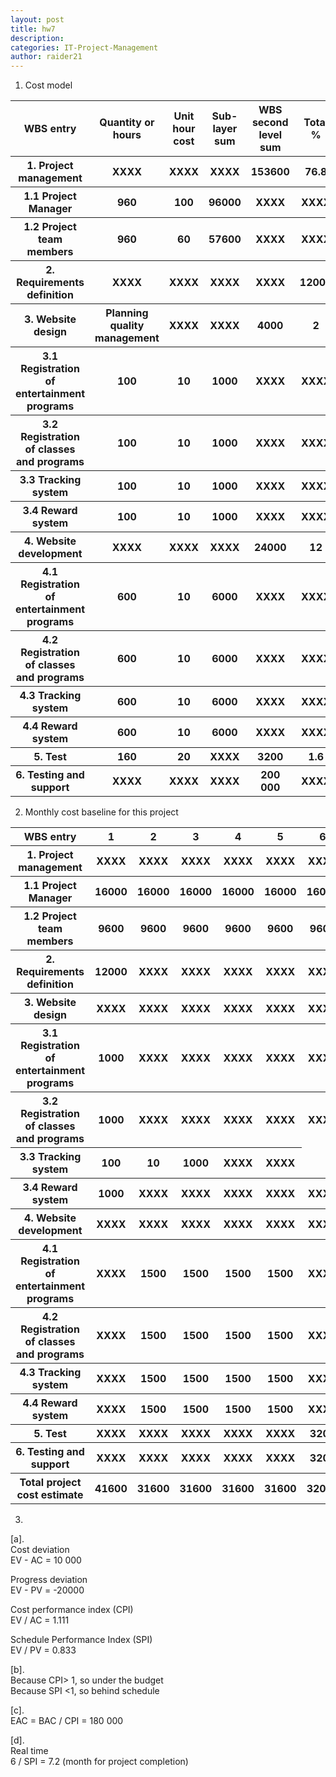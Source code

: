 ```yaml
---
layout: post
title: hw7
description: 
categories: IT-Project-Management
author: raider21
---
```


1. Cost model 
<table>
        <tr>
            <th><strong>WBS entry</strong></th>
            <th><strong>Quantity or hours</strong></th>
            <th><strong>Unit hour cost</strong></th>
            <th><strong>Sub-layer sum</strong></th>
            <th><strong>WBS second level sum</strong></th>  
            <th><strong>Total %</strong></th>
        </tr>
        <tr>
            <th><strong>1. Project management</strong></th>
            <th>XXXX</th>
            <th>XXXX</th>
            <th>XXXX</th>
            <th>153600</th>
            <th>76.8</th>
        </tr>
        <tr>
            <th>1.1 Project Manager</th>
            <th>960</th>
            <th>100</th>
            <th>96000</th>
            <th>XXXX</th>
            <th>XXXX</th>
        </tr>
        <tr>
            <th>1.2 Project team members</th>
            <th>960</th>
            <th>60</th>
            <th>57600</th>
            <th>XXXX</th>
            <th>XXXX</th>
        </tr>
        <tr>
            <th><strong>2. Requirements definition</strong></th>
            <th>XXXX</th>
            <th>XXXX</th>
            <th>XXXX</th>
            <th>XXXX</th>
            <th>12000</th>
            <th>6</th>
        </tr>
        <tr>
            <th><strong>3. Website design</strong></th>
            <th>Planning quality management</th>
            <th>XXXX</th>
            <th>XXXX</th>
            <th>4000</th>
            <th>2</th>
        </tr>
        <tr>
            <th>3.1 Registration of entertainment programs</th>
            <th>100</th>
            <th>10</th>
            <th>1000</th>
            <th>XXXX</th>
            <th>XXXX</th>
        </tr>
        <tr>
            <th>3.2 Registration of classes and programs</th>
            <th>100</th>
            <th>10</th>
            <th>1000</th>
            <th>XXXX</th>
            <th>XXXX</th>
        </tr>
        <tr>
            <th>3.3 Tracking system</th>
            <th>100</th>
            <th>10</th>
            <th>1000</th>
            <th>XXXX</th>
            <th>XXXX</th>
        </tr>
        <tr>
            <th>3.4 Reward system</th>
            <th>100</th>
            <th>10</th>
            <th>1000</th>
            <th>XXXX</th>
            <th>XXXX</th>
        </tr>
        <tr>
            <th><strong>4. Website development</strong></th>
            <th>XXXX</th>
            <th>XXXX</th>
            <th>XXXX</th>
            <th>24000</th>
            <th>12</th>
        </tr>
        <tr>
            <th>4.1 Registration of entertainment programs</th>
            <th>600</th>
            <th>10</th>
            <th>6000</th>
            <th>XXXX</th>
            <th>XXXX</th>
        </tr>
        <tr>
            <th>4.2 Registration of classes and programs</th>
            <th>600</th>
            <th>10</th>
            <th>6000</th>
            <th>XXXX</th>
            <th>XXXX</th>
        </tr>
        <tr>
            <th>4.3 Tracking system</th>
            <th>600</th>
            <th>10</th>
            <th>6000</th>
            <th>XXXX</th>
            <th>XXXX</th>
        </tr>
        <tr>
            <th>4.4 Reward system</th>
            <th>600</th>
            <th>10</th>
            <th>6000</th>
            <th>XXXX</th>
            <th>XXXX</th>
        </tr>
        <tr>
            <th><strong>5. Test</strong></th>
            <th>160</th>
            <th>20</th>
            <th>XXXX</th>
            <th>3200</th>
            <th>1.6</th>
        </tr>
        <tr>
            <th><strong>6. Testing and support</strong></th>
            <th>XXXX</th>
            <th>XXXX</th>
            <th>XXXX</th>
            <th>200 000</th>
            <th>XXXX</th>
        </tr>
</table>
  
2. Monthly cost baseline for this project  
<table>
        <tr>
            <th><strong>WBS entry</strong></th>
            <th><strong>1</strong></th>
            <th><strong>2</strong></th>
            <th><strong>3</strong></th>
            <th><strong>4</strong></th>  
            <th><strong>5</strong></th>
            <th><strong>6</strong></th>
            <th><strong>Sum</strong></th>
        </tr>
        <tr>
            <th><strong>1. Project management</strong></th>
            <th>XXXX</th>
            <th>XXXX</th>
            <th>XXXX</th>
            <th>XXXX</th>
            <th>XXXX</th>
            <th>XXXX</th>
            <th>XXXX</th>
        </tr>
        <tr>
            <th>1.1 Project Manager</th>
            <th>16000</th>
            <th>16000</th>
            <th>16000</th>
            <th>16000</th>
            <th>16000</th>
            <th>16000</th>
            <th>96000</th>
        </tr>
        <tr>
            <th>1.2 Project team members</th>
            <th>9600</th>
            <th>9600</th>
            <th>9600</th>
            <th>9600</th>
            <th>9600</th>
            <th>9600</th>
            <th>57600</th>
        </tr>
        <tr>
            <th><strong>2. Requirements definition</strong></th>
            <th>12000</th>
            <th>XXXX</th>
            <th>XXXX</th>
            <th>XXXX</th>
            <th>XXXX</th>
            <th>XXXX</th>
            <th>XXXX</th>
            <th>12000</th>
        </tr>
        <tr>
            <th><strong>3. Website design</strong></th>
            <th>XXXX</th>
            <th>XXXX</th>
            <th>XXXX</th>
            <th>XXXX</th>
            <th>XXXX</th>
            <th>XXXX</th>
            <th>XXXX</th>
        </tr>
        <tr>
            <th>3.1 Registration of entertainment programs</th>
            <th>1000</th>
            <th>XXXX</th>
            <th>XXXX</th>
            <th>XXXX</th>
            <th>XXXX</th>
            <th>XXXX</th>
            <th>1000</th>
        </tr>
        <tr>
            <th>3.2 Registration of classes and programs</th>
            <th>1000</th>
            <th>XXXX</th>
            <th>XXXX</th>
            <th>XXXX</th>
            <th>XXXX</th>
            <th>XXXX</th>
            <th>1000</th>
        </tr>
        <tr>
            <th>3.3 Tracking system</th>
            <th>100</th>
            <th>10</th>
            <th>1000</th>
            <th>XXXX</th>
            <th>XXXX</th>
        </tr>
        <tr>
            <th>3.4 Reward system</th>
            <th>1000</th>
            <th>XXXX</th>
            <th>XXXX</th>
            <th>XXXX</th>
            <th>XXXX</th>
            <th>XXXX</th>
            <th>1000</th>
        </tr>
        <tr>
            <th><strong>4. Website development</strong></th>
            <th>XXXX</th>
            <th>XXXX</th>
            <th>XXXX</th>
            <th>XXXX</th>
            <th>XXXX</th>
            <th>XXXX</th>
            <th>XXXX</th>
        </tr>
        <tr>
            <th>4.1 Registration of entertainment programs</th>
            <th>XXXX</th>
            <th>1500</th>
            <th>1500</th>
            <th>1500</th>
            <th>1500</th>
            <th>XXXX</th>
            <th>6000</th>
        </tr>
        <tr>
            <th>4.2 Registration of classes and programs</th>
            <th>XXXX</th>
            <th>1500</th>
            <th>1500</th>
            <th>1500</th>
            <th>1500</th>
            <th>XXXX</th>
            <th>6000</th>
        </tr>
        <tr>
            <th>4.3 Tracking system</th>
            <th>XXXX</th>
            <th>1500</th>
            <th>1500</th>
            <th>1500</th>
            <th>1500</th>
            <th>XXXX</th>
            <th>6000</th>
        </tr>
        <tr>
            <th>4.4 Reward system</th>
            <th>XXXX</th>
            <th>1500</th>
            <th>1500</th>
            <th>1500</th>
            <th>1500</th>
            <th>XXXX</th>
            <th>6000</th>
        </tr>
        <tr>
            <th><strong>5. Test</strong></th>
            <th>XXXX</th>
            <th>XXXX</th>
            <th>XXXX</th>
            <th>XXXX</th>
            <th>XXXX</th>
            <th>3200</th>
            <th>3200</th>
        </tr>
        <tr>
            <th><strong>6. Testing and support</strong></th>
            <th>XXXX</th>
            <th>XXXX</th>
            <th>XXXX</th>
            <th>XXXX</th>
            <th>XXXX</th>
            <th>3200</th>
            <th>3200</th>
        </tr>
        <tr>
            <th><strong>Total project cost estimate</strong></th>
            <th>41600</th>
            <th>31600</th>
            <th>31600</th>
            <th>31600</th>
            <th>31600</th>
            <th>32000</th>
            <th>200 000</th>
        </tr>
</table>

3. 
[a].   
Cost deviation  
EV - AC = 10 000   
  
Progress deviation  
EV - PV = -20000  
  
Cost performance index (CPI)  
EV / AC = 1.111  
  
Schedule Performance Index (SPI)  
EV / PV = 0.833  
  
[b].  
Because CPI> 1, so under the budget  
Because SPI <1, so behind schedule  
  
[c].  
EAC = BAC / CPI = 180 000    
  
[d].  
Real time  
6 / SPI = 7.2 (month for project completion)  
 

